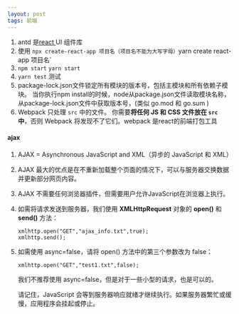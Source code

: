 ```yaml
---
layout: post
tags: 前端
---
```




1. antd  是[react ](https://www.html.cn/create-react-app/)UI 组件库 
2. 使用 `npx create-react-app 项目名（项目名不能为大写字母）`yarn create  react-app 项目名`
3. `npm start`  `yarn start`
4. `yarn test` 测试
5. package-lock.json文件锁定所有模块的版本号，包括主模块和所有依赖子模块。 当你执行npm install的时候，node从package.json文件读取模块名称，从package-lock.json文件中获取版本号，(类似 go.mod 和 go.sum )
6. Webpack 只处理 `src` 中的文件。 你需要**将任何 JS 和 CSS 文件放在 `src` 中**，否则 Webpack 将发现不了它们。webpack 是react的前端打包工具









#### ajax

1. AJAX = Asynchronous JavaScript and XML（异步的 JavaScript 和 XML）

2. AJAX 最大的优点是在不重新加载整个页面的情况下，可以与服务器交换数据并更新部分网页内容。

3. AJAX 不需要任何浏览器插件，但需要用户允许JavaScript在浏览器上执行。

4. 如需将请求发送到服务器，我们使用 **XMLHttpRequest** 对象的 **open()** 和 **send()** 方法：

   ```
   xmlhttp.open("GET","ajax_info.txt",true);
   xmlhttp.send();
   ```

5. 如需使用 async=false，请将 open() 方法中的第三个参数改为 false：

   ```
   xmlhttp.open("GET","test1.txt",false);
   ```

   我们不推荐使用 async=false，但是对于一些小型的请求，也是可以的。

   请记住，JavaScript 会等到服务器响应就绪才继续执行。如果服务器繁忙或缓慢，应用程序会挂起或停止。

[!https://www.html.cn/create-react-app/docs]: 
[https://www.html.cn/create-react-app/docs]: 